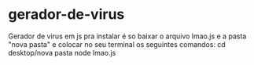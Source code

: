 # gerador-de-virus
Gerador de virus em js
pra instalar é so baixar o arquivo lmao.js e a pasta "nova pasta" e colocar no seu terminal os seguintes comandos:
cd desktop/nova pasta
node lmao.js
